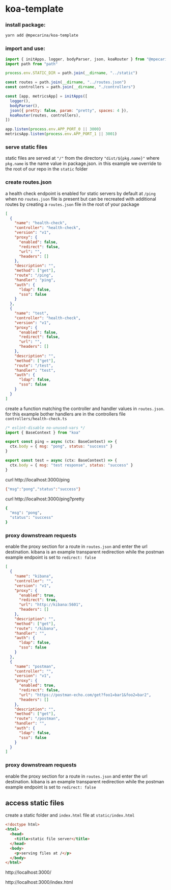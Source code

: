 # koa-template

### install package:

```sh
yarn add @mpecarina/koa-template
```

### import and use:

```js
import { initApps, logger, bodyParser, json, koaRouter } from "@mpecarina/koa-template"
import path from "path"

process.env.STATIC_DIR = path.join(__dirname, "../static")

const routes = path.join(__dirname, "../routes.json")
const controllers = path.join(__dirname, "./controllers")

const [app, metricsApp] = initApps([
  logger(),
  bodyParser(),
  json({ pretty: false, param: "pretty", spaces: 4 }),
  koaRouter(routes, controllers),
])

app.listen(process.env.APP_PORT_0 || 3000)
metricsApp.listen(process.env.APP_PORT_1 || 3001)
```

### serve static files

static files are served at `"/"` from the directory `"dist/${pkg.name}"` where `pkg.name` is the name value in package.json. in this example we override to the root of our repo in the `static` folder

### create routes.json

a health check endpoint is enabled for static servers by default at `/ping` when no `routes.json` file is present but can be recreated with additional routes by creating a `routes.json` file in the root of your package

```json
[
  {
    "name": "health-check",
    "controller": "health-check",
    "version": "v1",
    "proxy": {
      "enabled": false,
      "redirect": false,
      "url": "",
      "headers": []
    },
    "description": "",
    "method": ["get"],
    "route": "/ping",
    "handler": "ping",
    "auth": {
      "ldap": false,
      "sso": false
    }
  },
  {
    "name": "test",
    "controller": "health-check",
    "version": "v1",
    "proxy": {
      "enabled": false,
      "redirect": false,
      "url": "",
      "headers": []
    },
    "description": "",
    "method": ["get"],
    "route": "/test",
    "handler": "test",
    "auth": {
      "ldap": false,
      "sso": false
    }
  }
]
```

create a function matching the controller and handler values in `routes.json`. for this example bother handlers are in the controllers file `controllers/health-check.ts`

```js
/* eslint-disable no-unused-vars */
import { BaseContext } from "koa"

export const ping = async (ctx: BaseContext) => {
  ctx.body = { msg: "pong", status: "success" }
}

export const test = async (ctx: BaseContext) => {
  ctx.body = { msg: "test response", status: "success" }
}
```

curl http://localhost:3000/ping

```sh
{"msg":"pong","status":"success"}
```

curl http://localhost:3000/ping?pretty

```sh
{
  "msg": "pong",
  "status": "success"
}
```

### proxy downstream requests

enable the proxy section for a route in `routes.json` and enter the url destination. kibana is an example transparent redirection while the postman example endpoint is set to `redirect: false`

```json
[
  {
    "name": "kibana",
    "controller": "",
    "version": "v1",
    "proxy": {
      "enabled": true,
      "redirect": true,
      "url": "http://kibana:5601",
      "headers": []
    },
    "description": "",
    "method": ["get"],
    "route": "/kibana",
    "handler": "",
    "auth": {
      "ldap": false,
      "sso": false
    }
  },
  {
    "name": "postman",
    "controller": "",
    "version": "v1",
    "proxy": {
      "enabled": true,
      "redirect": false,
      "url": "https://postman-echo.com/get?foo1=bar1&foo2=bar2",
      "headers": []
    },
    "description": "",
    "method": ["get"],
    "route": "/postman",
    "handler": "",
    "auth": {
      "ldap": false,
      "sso": false
    }
  }
]
```

### proxy downstream requests

enable the proxy section for a route in `routes.json` and enter the url destination. kibana is an example transparent redirection while the postman example endpoint is set to `redirect: false`


## access static files

create a static folder and `index.html` file at `static/index.html`

```html
<!doctype html>
<html>
  <head>
    <title>static file server</title>
  </head>
  <body>
    <p>serving files at /</p>
  </body>
</html>
```

http://localhost:3000/

http://localhost:3000/index.html